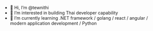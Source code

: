 - 👋 Hi, I’m @tewnithi 
- 👀 I’m interested in building Thai developer capability
- 🌱 I’m currently learning .NET framework / golang / react / angular / modern application development / Python

<!---
tewnithi/tewnithi is a ✨ special ✨ repository because its `README.md` (this file) appears on your GitHub profile.
You can click the Preview link to take a look at your changes.
--->
